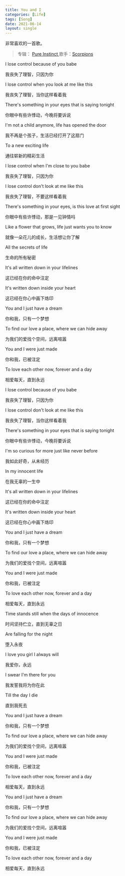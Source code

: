 ```yaml
---
title: You and I
categories: [Life]
tags: [Song]
date: 2021-06-14
layout: single
---
```


非常喜欢的一首歌。

> 专辑： [Pure Instinct ](https://music.163.com/#/album?id=432593)
> 歌手：[Scorpions ](https://music.163.com/artist?id=99994)

I lose control because of you babe

我丧失了理智，只因为你

I lose control when you look at me like this

我丧失了理智，当你这样看着我

There's something in your eyes that is saying tonight

你眼中有些许悸动，今晚将要诉说

I'm not a child anymore, life has opened the door

我不再是个孩子，生活已经打开了这扇门

To a new exciting life

通往崭新的精彩生活

I lose control when I'm close to you babe

我丧失了理智，只因为你

I lose control don't look at me like this

我丧失了理智，不要这样看着我

There's something in your eyes, is this love at first sight

你眼中有些许悸动，那是一见钟情吗

Like a flower that grows, life just wants you to know

就像一朵花儿的成长，生活想让你了解

All the secrets of life

生命的所有秘密

It's all written down in your lifelines

这已经在你的命中注定

It's written down inside your heart

这已经在你心中画下烙印

You and I just have a dream

你和我，只有一个梦想

To find our love a place, where we can hide away

为我们的爱找个空间，远离喧嚣

You and I were just made

你和我，已被注定

To love each other now, forever and a day

相爱每天，直到永远

I lose control because of you babe

我丧失了理智，只因为你

I lose control don't look at me like this

我丧失了理智，当你这样看着我

There's something in your eyes that is saying tonight

你眼中有些许悸动，今晚将要诉说

I'm so curious for more just like never before

我如此好奇，从未经历

In my innocent life

在我无辜的一生中

It's all written down in your lifelines

这已经在你的命中注定

It's written down inside your heart

这已经在你心中画下烙印

You and I just have a dream

你和我，只有一个梦想

To find our love a place, where we can hide away

为我们的爱找个空间，远离喧嚣

You and I were just made

你和我，已被注定

To love each other now, forever and a day

相爱每天，直到永远

Time stands still when the days of innocence

时间坚持伫立，直到无辜之日

Are falling for the night

堕入永夜

I love you girl I always will

我爱你，永远

I swear I'm there for you

我发誓我将为你在此

Till the day I die

直到我死去

You and I just have a dream

你和我，只有一个梦想

To find our love a place, where we can hide away

为我们的爱找个空间，远离喧嚣

You and I were just made

你和我，已被注定

To love each other now, forever and a day

相爱每天，直到永远

You and I just have a dream

你和我，只有一个梦想

To find our love a place, where we can hide away

为我们的爱找个空间，远离喧嚣

You and I were just made

你和我，已被注定

To love each other now, forever and a day

相爱每天，直到永远
